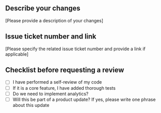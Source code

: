 ## Describe your changes

[Please provide a description of your changes]

## Issue ticket number and link

[Please specify the related issue ticket number and provide a link if applicable]

## Checklist before requesting a review

- [ ] I have performed a self-review of my code
- [ ] If it is a core feature, I have added thorough tests
- [ ] Do we need to implement analytics?
- [ ] Will this be part of a product update? If yes, please write one phrase about this update
